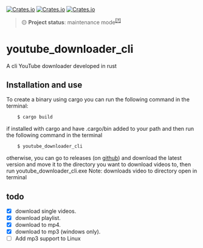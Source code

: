 [![Crates.io](https://img.shields.io/crates/v/youtube_downloader_cli?style=for-the-badge)](https://crates.io/crates/youtube_downloader_cli)
[![Crates.io](https://img.shields.io/crates/d/youtube_downloader_cli?style=for-the-badge)](https://crates.io/crates/youtube_downloader_cli)
[![Crates.io](https://img.shields.io/crates/l/youtube_downloader_cli?style=for-the-badge)](https://crates.io/crates/youtube_downloader_cli)<br>
> 🟡 **Project status**: maintenance mode<sup>[[?]](https://github.com/Kaifungamedev/.github/blob/main/docs/repo-status.md)</sup>
# youtube_downloader_cli
A cli YouTube downloader developed in rust
## Installation and use
To create a binary using cargo you can run the following command in the terminal:
```sh
    $ cargo build
```

if installed with cargo and have .cargo/bin added to your path and then run the following command in the terminal
```sh    
    $ youtube_downloader_cli
``` 
otherwise, you can go to releases (on [github](https://github.com/Kaifungamedev/youtube_downloader_rust/releases)) and download the latest version and move it to the directory you want to download videos to, then run youtube_downloader_cli.exe
Note: downloads video to directory open in terminal


## todo
- [x] download single videos.
- [x] download playlist.
- [x] download to mp4.
- [x] download to mp3 (windows only).
- [ ] Add mp3 support to Linux
